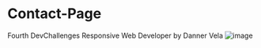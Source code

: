 # Contact-Page
Fourth DevChallenges Responsive Web Developer by Danner Vela
![image](https://github.com/DannerVelaF/Contact-Page/assets/107875424/e2c781c3-636b-4d21-b3c6-854262c73a8c)
